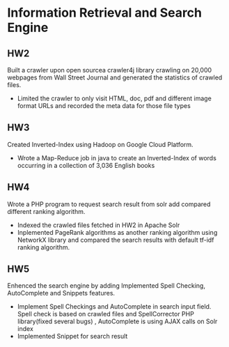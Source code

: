 # Information Retrieval and Search Engine
## HW2
Built a crawler upon open sourcea crawler4j library crawling on 20,000 webpages from Wall Street Journal and generated the statistics of crawled files.
* Limited the crawler to only visit HTML, doc, pdf and different image format URLs and recorded the meta data for those file types
## HW3
Created Inverted-Index using Hadoop on Google Cloud Platform.
* Wrote a Map-Reduce job in java to create an Inverted-Index of words occurring in a collection of 3,036 English books
## HW4
Wrote a PHP program to request search result from solr add compared different ranking algorithm.
* Indexed the crawled files fetched in HW2 in Apache Solr
* Inplemented PageRank algorithms as another ranking algorithm using NetworkX library and compared the search results with default tf-idf ranking algorithm.
## HW5
Enhenced the search engine by adding	Implemented Spell Checking, AutoComplete and Snippets features.
* Implement Spell Checkings and AutoComplete in search input field. Spell check is based on crawled files and SpellCorrector PHP library(fixed several bugs) , AutoComplete is using AJAX calls on Solr index
* Implemented Snippet for search result
